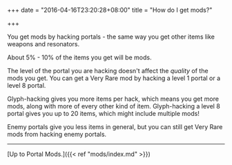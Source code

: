 +++
date = "2016-04-16T23:20:28+08:00"
title = "How do I get mods?"

+++

You get mods by hacking portals - the same way you get other items like weapons and resonators.

About 5% - 10% of the items you get will be mods.

The level of the portal you are hacking doesn't affect the *quality* of the mods you get. You can get a Very Rare mod by hacking a level 1 portal or a level 8 portal.

Glyph-hacking gives you more items per hack, which means you get more mods, along with more of every other kind of item. Glyph-hacking a level 8 portal gives you up to 20 items, which might include multiple mods!

Enemy portals give you less items in general, but you can still get Very Rare mods from hacking enemy portals.

----

[Up to Portal Mods.]({{< ref "mods/index.md" >}})